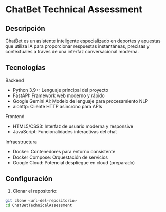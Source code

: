 # ChatBet Technical Assessment

## Descripción
ChatBet es un asistente inteligente especializado en deportes y apuestas que utiliza IA para proporcionar respuestas instantáneas, precisas y contextuales a través de una interfaz conversacional moderna.

## Tecnologías
Backend
- Python 3.9+: Lenguaje principal del proyecto
- FastAPI: Framework web moderno y rápido
- Google Gemini AI: Modelo de lenguaje para procesamiento NLP
- aiohttp: Cliente HTTP asíncrono para APIs

Frontend
- HTML5/CSS3: Interfaz de usuario moderna y responsive
- JavaScript: Funcionalidades interactivas del chat

Infraestructura
- Docker: Contenedores para entorno consistente
- Docker Compose: Orquestación de servicios
- Google Cloud: Potencial despliegue en cloud (preparado)

## Configuración

1. Clonar el repositorio:
```bash
git clone <url-del-repositorio>
cd ChatBetTechnicalAssessment